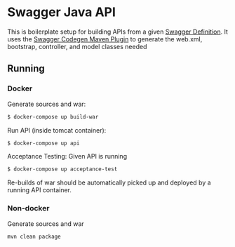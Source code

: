 # Swagger Java API

This is boilerplate setup for building APIs from a given [Swagger Definition](api/src/main/resources/swagger.yaml).
It uses the [Swagger Codegen Maven Plugin](https://github.com/swagger-api/swagger-codegen/tree/master/modules/swagger-codegen-maven-plugin) to generate the web.xml, bootstrap, controller, and model classes needed

## Running

### Docker

Generate sources and war:
```bash
$ docker-compose up build-war
```

Run API (inside tomcat container):
```bash
$ docker-compose up api
```

Acceptance Testing:
Given API is running
```bash
$ docker-compose up acceptance-test
```

Re-builds of war should be automatically picked up and deployed by a running API container.

### Non-docker

Generate sources and war
```bash
mvn clean package
```
